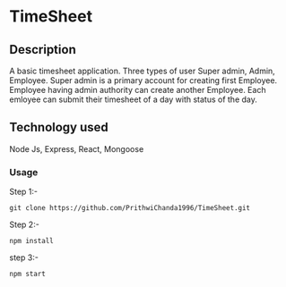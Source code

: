 # TimeSheet

## Description

A basic timesheet application. Three types of user Super admin, Admin, Employee. Super admin is a primary account for creating first Employee. Employee having admin authority can create another Employee. Each emloyee can submit their timesheet of a day with status of the day.

## Technology used

Node Js, Express, React, Mongoose

### Usage

Step 1:-

```
git clone https://github.com/PrithwiChanda1996/TimeSheet.git
```

Step 2:-

```
npm install
```

step 3:-

```
npm start
```
